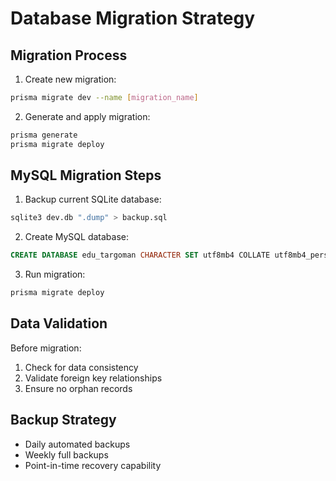 # Database Migration Strategy

## Migration Process
1. Create new migration:
```bash
prisma migrate dev --name [migration_name]
```

2. Generate and apply migration:
```bash
prisma generate
prisma migrate deploy
```

## MySQL Migration Steps
1. Backup current SQLite database:
```bash
sqlite3 dev.db ".dump" > backup.sql
```

2. Create MySQL database:
```sql
CREATE DATABASE edu_targoman CHARACTER SET utf8mb4 COLLATE utf8mb4_persian_ci;
```

3. Run migration:
```bash
prisma migrate deploy
```

## Data Validation
Before migration:
1. Check for data consistency
2. Validate foreign key relationships
3. Ensure no orphan records

## Backup Strategy
- Daily automated backups
- Weekly full backups
- Point-in-time recovery capability

